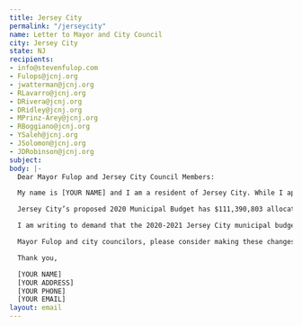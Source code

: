 ```yaml
---
title: Jersey City
permalink: "/jerseycity"
name: Letter to Mayor and City Council
city: Jersey City
state: NJ
recipients:
- info@stevenfulop.com
- Fulops@jcnj.org
- jwatterman@jcnj.org
- RLavarro@jcnj.org
- DRivera@jcnj.org
- DRidley@jcnj.org
- MPrinz-Arey@jcnj.org
- RBoggiano@jcnj.org
- YSaleh@jcnj.org
- JSolomon@jcnj.org
- JDRobinson@jcnj.org
subject: 
body: |-
  Dear Mayor Fulop and Jersey City Council Members:

  My name is [YOUR NAME] and I am a resident of Jersey City. While I applaud Mayor Fulop’s commitment to the Obama Foundation pledge to review and reform police use of force policies, I don’t believe this is enough. Police reforms do not necessarily eliminate police violence: the Minneapolis Police Department had already implemented many reforms, and George Floyd was still murdered. I urge that you take radical steps to defund the police and move towards the goal of reimagining public safety without a police department.

  Jersey City’s proposed 2020 Municipal Budget has $111,390,803 allocated to the Division of Police. This is by far the largest fraction of the city’s budget, and is nearly 50% higher than the second largest allocation of funds (Division of Fire’s $76,744,661). It’s an egregious statistic compared to $41,306,177 proposed for the entire Department of Public Works; $8,569,377 for the Department of Housing, Economic Development & Commerce; and $5,282,056 for the Department of Health & Human Services. The allocation for the police alone takes up nearly 20% of the entire $612 million budget.

  I am writing to demand that the 2020-2021 Jersey City municipal budget be revised to reallocate funds away from police and towards things like education, healthcare infrastructure (including non-coercive mental healthcare), youth programming, and non-coercive drug and alcohol treatment programming.

  Mayor Fulop and city councilors, please consider making these changes that are in the best interest of our community now and for the future.

  Thank you,

  [YOUR NAME]
  [YOUR ADDRESS]
  [YOUR PHONE]
  [YOUR EMAIL]
layout: email
---
```


